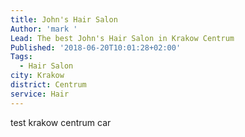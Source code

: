 ```yaml
---
title: John's Hair Salon
Author: 'mark '
Lead: The best John's Hair Salon in Krakow Centrum
Published: '2018-06-20T10:01:28+02:00'
Tags:
  - Hair Salon
city: Krakow
district: Centrum
service: Hair
---
```

test krakow centrum car
